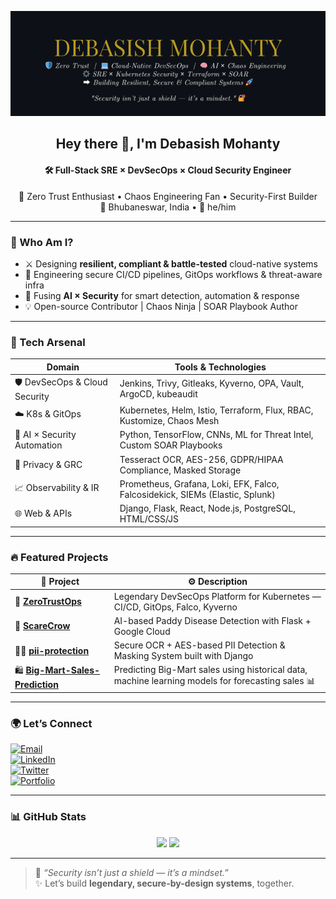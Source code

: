 <p align="center">
  <img src="./banner-github.png" alt="Debasish Mohanty - GitHub Banner" />
</p>

<h2 align="center">Hey there 👋, I'm <strong>Debasish Mohanty</strong></h2>
<h4 align="center">🛠️ Full-Stack SRE × DevSecOps × Cloud Security Engineer</h4>

<p align="center">
  🌱 Zero Trust Enthusiast • Chaos Engineering Fan • Security-First Builder<br>
  📍 Bhubaneswar, India • 💬 he/him
</p>

---

### 🧠 Who Am I?

- ⚔️ Designing **resilient, compliant & battle-tested** cloud-native systems
- 🔐 Engineering secure CI/CD pipelines, GitOps workflows & threat-aware infra
- 🤖 Fusing **AI × Security** for smart detection, automation & response
- 💡 Open-source Contributor | Chaos Ninja | SOAR Playbook Author

---

### 🧰 Tech Arsenal

| Domain                         | Tools & Technologies                                                                 |
|-------------------------------|---------------------------------------------------------------------------------------|
| 🛡️ DevSecOps & Cloud Security | Jenkins, Trivy, Gitleaks, Kyverno, OPA, Vault, ArgoCD, kubeaudit                     |
| ☁️ K8s & GitOps                | Kubernetes, Helm, Istio, Terraform, Flux, RBAC, Kustomize, Chaos Mesh                |
| 🤖 AI × Security Automation    | Python, TensorFlow, CNNs, ML for Threat Intel, Custom SOAR Playbooks                |
| 🔐 Privacy & GRC               | Tesseract OCR, AES-256, GDPR/HIPAA Compliance, Masked Storage                        |
| 📈 Observability & IR         | Prometheus, Grafana, Loki, EFK, Falco, Falcosidekick, SIEMs (Elastic, Splunk)       |
| 🌐 Web & APIs                  | Django, Flask, React, Node.js, PostgreSQL, HTML/CSS/JS                              |

---

### 🔥 Featured Projects

| 🚀 Project               | ⚙️ Description                                                                 |
|--------------------------|---------------------------------------------------------------------------------|
| 🔐 **[ZeroTrustOps](https://github.com/Debasish-87/ZeroTrustOps-Platform)** | Legendary DevSecOps Platform for Kubernetes — CI/CD, GitOps, Falco, Kyverno     |
| 🌾 **[ScareCrow](https://github.com/Debasish-87/ScareCrow)**    | AI-based Paddy Disease Detection with Flask + Google Cloud                      |
| 🕵️‍♂️ **[pii-protection](https://github.com/Debasish-87/pii-protection)** | Secure OCR + AES-based PII Detection & Masking System built with Django           |
| 🛍️ **[Big-Mart-Sales-Prediction](https://github.com/Debasish-87/Big-Mart-Sales-Prediction)** | Predicting Big-Mart sales using historical data, machine learning models for forecasting sales 📊|

---

### 🌍 Let’s Connect

[![Email](https://img.shields.io/badge/Email-debasishm8765@gmail.com-red?style=flat-square&logo=gmail)](mailto:debasishm8765@gmail.com)  
[![LinkedIn](https://img.shields.io/badge/LinkedIn-Debasish%20Mohanty-blue?style=flat-square&logo=linkedin)](https://www.linkedin.com/in/debasish-mohanty-8765d)  
[![Twitter](https://img.shields.io/badge/Twitter-Coming_Soon-1DA1F2?style=flat-square&logo=twitter)](https://x.com/DebasishM8765)  
[![Portfolio](https://img.shields.io/badge/Portfolio-Coming_Soon-orange?style=flat-square&logo=web)]()

---

### 📊 GitHub Stats

<p align="center">
  <img src="https://github-readme-stats.vercel.app/api?username=Debasish-87&show_icons=true&theme=radical" width="48%" />
  <img src="https://github-readme-stats.vercel.app/api/top-langs/?username=Debasish-87&layout=compact&theme=radical" width="48%" />
</p>

---

> 🧠 _“Security isn’t just a shield — it’s a mindset.”_  
> ✨ Let’s build **legendary, secure-by-design systems**, together.
